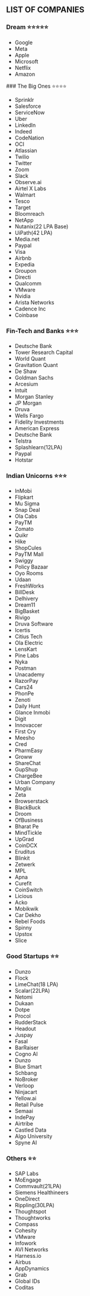 ## LIST OF COMPANIES

### Dream ⭐️⭐️⭐️⭐️⭐️
<ul>
  <li>Google</li>
  <li>Meta</li>
  <li>Apple</li>
  <li>Microsoft</li>
  <li>Netflix</li>
  <li>Amazon</li>
</ul>
### The Big Ones ⭐️⭐️⭐️⭐️
<ul>
<li>Sprinklr </li>
<li>Salesforce</li>
<li>ServiceNow</li>
<li>Uber</li>
<li>LinkedIn</li>
<li>Indeed</li>
<li>CodeNation</li>
<li>OCI</li>
<li>Atlassian</li>
<li>Twilio</li>
<li>Twitter</li>
<li>Zoom</li>
<li>Slack</li>
<li>Observe.ai</li>
<li>Airtel X Labs</li>
<li>Walmart</li>
<li>Tesco</li>
<li>Target</li>
<li>Bloomreach</li>
<li>NetApp</li>
<li>Nutanix(22 LPA Base)</li>
<li>UiPath(42 LPA)</li>
<li>Media.net</li>
<li>Paypal</li>
<li>Visa</li>
<li>Airbnb</li>
<li>Expedia</li>
<li>Groupon</li>
<li>Directi</li>
<li>Qualcomm</li>
<li>VMware</li>
<li>Nvidia</li>
<li>Arista Networks</li>
<li>Cadence Inc</li>
<li>Coinbase</li>
</ul>

### Fin-Tech and Banks ⭐️⭐️⭐️
<ul> 
<li>Deutsche Bank</li>
<li>Tower Research Capital</li>
<li>World Quant</li>
<li>Gravitation Quant</li>
<li>De Shaw</li>
<li>Goldman Sachs</li>
<li>Arcesium</li>
<li>Intuit</li>
<li>Morgan Stanley</li>
<li>JP Morgan</li>
<li>Druva</li>
<li>Wells Fargo</li>
<li>Fidelity Investments</li>
<li> American Express </li>
<li> Deutsche Bank </li>
<li>Telstra</li>
<li>Splashlearn(12LPA)</li>
<li>Paypal</li>
<li>Hotstar</li>
</ul>

### Indian Unicorns ⭐️⭐️⭐️
<ul> 
<li>InMobi </li>
<li>Flipkart</li>
<li>Mu Sigma</li>
<li>Snap Deal</li>
<li>Ola Cabs</li>
<li>PayTM</li>
<li>Zomato</li>
<li>Quikr</li>
<li>Hike</li>
<li>ShopCules</li>
<li>PayTM Mall</li>
<li>Swiggy</li>
<li>Policy Bazaar</li>
<li>Oyo Rooms</li>
<li>Udaan</li>
<li>FreshWorks</li>
<li>BillDesk</li>
<li>Delhivery</li>
<li>Dream11</li>
<li>BigBasket</li>
<li>Rivigo</li>
<li>Druva Software</li>
<li>Icertis</li>
<li>Citius Tech</li>
<li>Ola Electric</li>
<li>LensKart</li>
<li>Pine Labs</li>
<li>Nyka</li>
<li>Postman</li>
<li>Unacademy</li>
<li>RazorPay</li>
<li>Cars24</li>
<li>PhonPe</li>
<li>Zenoti</li>
<li>Daily Hunt</li>
<li>Glance Inmobi</li>
<li>Digit</li>
<li>Innovaccer</li>
<li>First Cry</li>
<li>Meesho</li>
<li>Cred</li>
<li>PharmEasy</li>
<li>Groww</li>
<li>ShareChat</li>
<li>GupShup</li>
<li>ChargeBee</li>
<li>Urban Company</li>
<li>Moglix</li>
<li>Zeta</li>
<li>Browserstack</li>
<li>BlackBuck</li>
<li>Droom</li>
<li>OfBusiness</li>
<li>Bharat Pe</li>
<li>MindTickle</li>
<li>UpGrad</li>
<li>CoinDCX</li>
<li>Eruditus</li>
<li>Blinkit</li>
<li>Zetwerk</li>
<li>MPL</li>
<li>Apna</li>
<li> Curefit </li>
<li>CoinSwitch</li>
<li>Licious</li>
<li>Acko</li>
<li> Mobikwik</li>
<li>Car Dekho</li>
<li>Rebel Foods</li>
<li>Spinny</li>
<li>Upstox</li>
<li>Slice</li>
</ul>

### Good Startups ⭐️⭐️
<ul>  
<li>Dunzo</li>
<li>Flock</li>
<li>LimeChat(18 LPA)</li>
<li>Scalar(22LPA)</li>
<li>Netomi</li>
<li>Dukaan</li>
<li>Dotpe</li>
<li>Procol</li>
<li>RudderStack</li>
<li>Headout</li>
<li>Juspay</li>
<li>Fasal</li>
<li>BarRaiser</li>
<li>Cogno AI</li>
<li>Dunzo</li>
<li>Blue Smart</li>
<li>Schbang</li>
<li>NoBroker</li>
<li>Verloop</li>
<li>Ninjacart</li>
<li>Yellow.ai</li>
<li>Retail Pulse</li>
<li>Semaai</li>
<li>IndePay</li>
<li>Airtribe</li>
<li>Castled Data</li>
<li>Algo University</li>
<li>Spyne AI</li>
</ul>


### Others ⭐️⭐️
<ul>
<li>SAP Labs</li>
<li>MoEngage</li>
<li>Commvault(21LPA)</li>
<li>Siemens Healthineers</li>
<li>OneDirect</li>
<li>Rippling(30LPA)</li>
<li>Thoughtspot</li>
<li>Thoughtworks</li>
<li>Compass</li>
<li>Cohesity</li>
<li>VMware</li>
<li>Infowork</li>
<li>AVI Networks</li>
<li>Harness.io</li>
<li>Airbus</li>
<li>AppDynamics</li>
<li>Grab</li>
<li>Global IDs</li>
<li>Coditas</li>
</ul>
